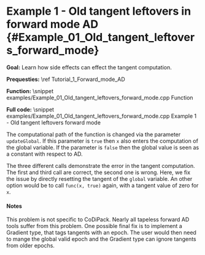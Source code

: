 Example 1 - Old tangent leftovers in forward mode AD {#Example_01_Old_tangent_leftovers_forward_mode}
=======

**Goal:** Learn how side effects can effect the tangent computation.

**Prequesties:** \ref Tutorial_1_Forward_mode_AD

**Function:**
\snippet examples/Example_01_Old_tangent_leftovers_forward_mode.cpp Function

**Full code:**
\snippet examples/Example_01_Old_tangent_leftovers_forward_mode.cpp Example 1 - Old tangent leftovers forward mode

The computational path of the function is changed via the parameter `updateGlobal`. If this parameter is `true` then
`x` also enters the computation of the global variable. If the parameter is `false` then the global value is seen as a
constant with respect to AD.

The three different calls demonstrate the error in the tangent computation. The first and third call are correct, the
second one is wrong. Here, we fix the issue by directly resetting the tangent of the `global` variable. An other option
would be to call `func(x, true)` again, with a tangent value of zero for `x`.

#### Notes ####

This problem is not specific to CoDiPack. Nearly all tapeless forward AD tools suffer from this problem. One possible
final fix is to implement a Gradient type, that tags tangents with an epoch. The user would then need to mange the
global valid epoch and the Gradient type can ignore tangents from older epochs.
